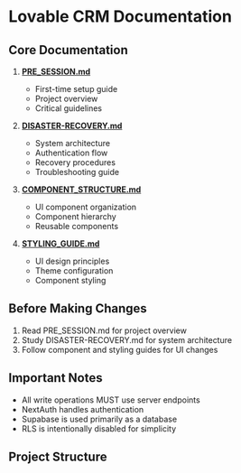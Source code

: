 # Lovable CRM Documentation

## Core Documentation
1. **[PRE_SESSION.md](./PRE_SESSION.md)**
   - First-time setup guide
   - Project overview
   - Critical guidelines

2. **[DISASTER-RECOVERY.md](./DISASTER-RECOVERY.md)**
   - System architecture
   - Authentication flow
   - Recovery procedures
   - Troubleshooting guide

3. **[COMPONENT_STRUCTURE.md](./1-system-architecture/COMPONENT_STRUCTURE.md)**
   - UI component organization
   - Component hierarchy
   - Reusable components

4. **[STYLING_GUIDE.md](./1-system-architecture/STYLING_GUIDE.md)**
   - UI design principles
   - Theme configuration
   - Component styling

## Before Making Changes
1. Read PRE_SESSION.md for project overview
2. Study DISASTER-RECOVERY.md for system architecture
3. Follow component and styling guides for UI changes

## Important Notes
- All write operations MUST use server endpoints
- NextAuth handles authentication
- Supabase is used primarily as a database
- RLS is intentionally disabled for simplicity

## Project Structure
